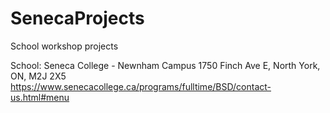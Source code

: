 # SenecaProjects
 School workshop projects

 School:
 Seneca College - Newnham Campus
 1750 Finch Ave E,
 North York, ON, M2J 2X5
 https://www.senecacollege.ca/programs/fulltime/BSD/contact-us.html#menu
